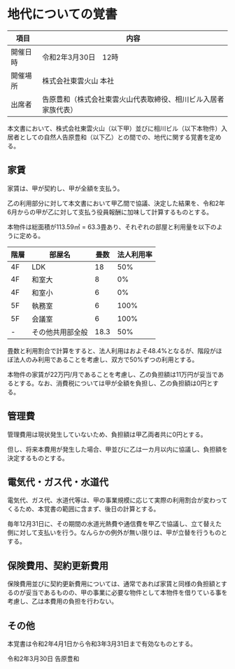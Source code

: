 # 地代についての覚書

|項目|内容|
|----|-----|
|開催日時|令和2年3月30日　12時|
|開催場所|株式会社東雲火山 本社|
|出席者|告原豊和（株式会社東雲火山代表取締役、相川ビル入居者家族代表）|

本文書において、株式会社東雲火山（以下甲）並びに相川ビル（以下本物件）入居者としての自然人告原豊和（以下乙）との間での、地代に関する覚書を定める。

## 家賃

家賃は、甲が契約し、甲が全額を支払う。

乙の利用部分に対して本文書において甲乙間で協議、決定した結果を、令和2年6月からの甲が乙に対して支払う役員報酬に加味して計算するものとする。

本物件は総面積が113.59㎡ = 63.3畳あり、それぞれの部屋と利用量を以下のように定める。

|階層|部屋名|畳数|法人利用率|
|----|----|----|----|
|4F|LDK|18|50%|
|4F|和室大|8|0%|
|4F|和室小|6|0%|
|5F|執務室|6|100%|
|5F|会議室|6|100%|
|-|その他共用部全般|18.3|50%|

畳数と利用割合で計算をすると、法人利用はおよそ48.4%となるが、階段がほぼ法人のみ利用であることを考慮し、双方で50%ずつの利用とする。

本物件の家賃が22万円/月であることを考慮し、乙の負担額は11万円が妥当であるとする。なお、消費税については甲が全額を負担し、乙の負担額は0円とする。

## 管理費

管理費用は現状発生していないため、負担額は甲乙両者共に0円とする。

但し、将来本費用が発生した場合、甲並びに乙は一カ月以内に協議し、負担額を決定するものとする。
 
## 電気代・ガス代・水道代

電気代、ガス代、水道代等は、甲の事業規模に応じて実際の利用割合が変わってくるため、本覚書の範囲に含まず、後日の計算とする。

毎年12月31日に、その期間の水道光熱費や通信費を甲乙で協議し、立て替えた側に対して支払いを行う。なんらかの例外が無い限りは、甲が立替を行うものとする。

## 保険費用、契約更新費用

保険費用並びに契約更新費用については、通常であれば家賃と同様の負担額とするのが妥当であるものの、甲の事業に必要な物件として本物件を借りている事を考慮し、乙は本費用の負担を行わない。

## その他

本覚書は令和2年4月1日から令和3年3月31日まで有効なものとする。

令和2年3月30日 告原豊和

